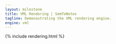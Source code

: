 ```yaml
---
layout: milestone
title: VML Rendering | SemToNotes
tagline: Demonastrating the VML rendering engine.
engine: vml
---
```


{% include rendering.html %}
